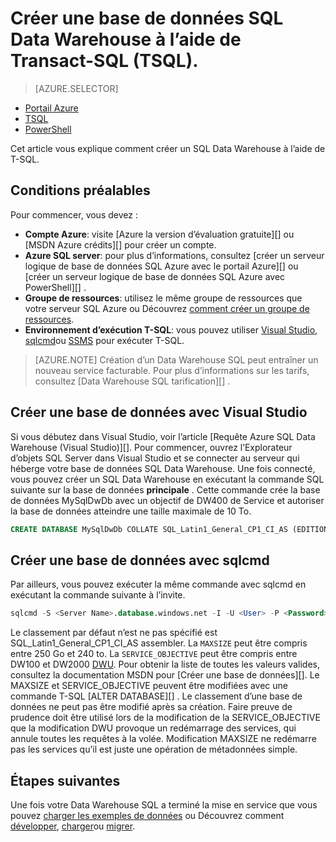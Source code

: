 <properties
   pageTitle="Créer un Data Warehouse SQL avec TSQL | Microsoft Azure"
   description="Découvrez comment créer un magasin de données SQL Azure avec TSQL"
   services="sql-data-warehouse"
   documentationCenter="NA"
   authors="lodipalm"
   manager="barbkess"
   editor=""
   tags="azure-sql-data-warehouse"/>

<tags
   ms.service="sql-data-warehouse"
   ms.devlang="NA"
   ms.topic="get-started-article"
   ms.tgt_pltfrm="NA"
   ms.workload="data-services"
   ms.date="08/24/2016"
   ms.author="lodipalm;barbkess;sonyama"/>

# <a name="create-a-sql-data-warehouse-database-by-using-transact-sql-tsql"></a>Créer une base de données SQL Data Warehouse à l’aide de Transact-SQL (TSQL).

> [AZURE.SELECTOR]
- [Portail Azure](sql-data-warehouse-get-started-provision.md)
- [TSQL](sql-data-warehouse-get-started-create-database-tsql.md)
- [PowerShell](sql-data-warehouse-get-started-provision-powershell.md)

Cet article vous explique comment créer un SQL Data Warehouse à l’aide de T-SQL.

## <a name="prerequisites"></a>Conditions préalables

Pour commencer, vous devez : 

- **Compte Azure**: visite [Azure la version d’évaluation gratuite][] ou [MSDN Azure crédits][] pour créer un compte.
- **Azure SQL server**: pour plus d’informations, consultez [créer un serveur logique de base de données SQL Azure avec le portail Azure][] ou [créer un serveur logique de base de données SQL Azure avec PowerShell][] .
- **Groupe de ressources**: utilisez le même groupe de ressources que votre serveur SQL Azure ou Découvrez [comment créer un groupe de ressources][].
- **Environnement d’exécution T-SQL**: vous pouvez utiliser [Visual Studio][Installing Visual Studio and SSDT], [sqlcmd][]ou [SSMS][] pour exécuter T-SQL.

> [AZURE.NOTE] Création d’un Data Warehouse SQL peut entraîner un nouveau service facturable.  Pour plus d’informations sur les tarifs, consultez [Data Warehouse SQL tarification][] .

## <a name="create-a-database-with-visual-studio"></a>Créer une base de données avec Visual Studio

Si vous débutez dans Visual Studio, voir l’article [Requête Azure SQL Data Warehouse (Visual Studio)][].  Pour commencer, ouvrez l’Explorateur d’objets SQL Server dans Visual Studio et se connecter au serveur qui héberge votre base de données SQL Data Warehouse.  Une fois connecté, vous pouvez créer un SQL Data Warehouse en exécutant la commande SQL suivante sur la base de données **principale** .  Cette commande crée la base de données MySqlDwDb avec un objectif de DW400 de Service et autoriser la base de données atteindre une taille maximale de 10 To.

```sql
CREATE DATABASE MySqlDwDb COLLATE SQL_Latin1_General_CP1_CI_AS (EDITION='datawarehouse', SERVICE_OBJECTIVE = 'DW400', MAXSIZE= 10240 GB);
```

## <a name="create-a-database-with-sqlcmd"></a>Créer une base de données avec sqlcmd

Par ailleurs, vous pouvez exécuter la même commande avec sqlcmd en exécutant la commande suivante à l’invite.

```sql
sqlcmd -S <Server Name>.database.windows.net -I -U <User> -P <Password> -Q "CREATE DATABASE MySqlDwDb COLLATE SQL_Latin1_General_CP1_CI_AS (EDITION='datawarehouse', SERVICE_OBJECTIVE = 'DW400', MAXSIZE= 10240 GB)"
```

Le classement par défaut n’est ne pas spécifié est SQL_Latin1_General_CP1_CI_AS assembler.  La `MAXSIZE` peut être compris entre 250 Go et 240 to.  La `SERVICE_OBJECTIVE` peut être compris entre DW100 et DW2000 [DWU][].  Pour obtenir la liste de toutes les valeurs valides, consultez la documentation MSDN pour [Créer une base de données][].  Le MAXSIZE et SERVICE_OBJECTIVE peuvent être modifiées avec une commande T-SQL [ALTER DATABASE][] .  Le classement d’une base de données ne peut pas être modifié après sa création.   Faire preuve de prudence doit être utilisé lors de la modification de la SERVICE_OBJECTIVE que la modification DWU provoque un redémarrage des services, qui annule toutes les requêtes à la volée.  Modification MAXSIZE ne redémarre pas les services qu’il est juste une opération de métadonnées simple.

## <a name="next-steps"></a>Étapes suivantes

Une fois votre Data Warehouse SQL a terminé la mise en service que vous pouvez [charger les exemples de données][] ou Découvrez comment [développer][], [charger][]ou [migrer][].

<!--Article references-->
[DWU]: ./sql-data-warehouse-overview-what-is.md#data-warehouse-units
[how to create a SQL Data Warehouse from the Azure portal]: sql-data-warehouse-get-started-provision.md
[Requête SQL Azure Data Warehouse (Visual Studio)]: sql-data-warehouse-query-visual-studio.md
[migrer]: sql-data-warehouse-overview-migrate.md
[développer]: sql-data-warehouse-overview-develop.md
[charger]: sql-data-warehouse-overview-load.md
[charger les exemples de données]: sql-data-warehouse-load-sample-databases.md
[Création d’un serveur logique de base de données SQL Azure avec le portail Azure]: ../sql-database/sql-database-get-started.md#create-an-azure-sql-database-logical-server
[Création d’un serveur logique de base de données SQL Azure avec PowerShell]: ../sql-database/sql-database-get-started-powershell.md#database-setup-create-a-resource-group-server-and-firewall-rule
[comment créer un groupe de ressources]: ../resource-group-template-deploy-portal.md#create-resource-group
[Installing Visual Studio and SSDT]: sql-data-warehouse-install-visual-studio.md
[Sqlcmd]: sql-data-warehouse-get-started-connect-sqlcmd.md

<!--MSDN references--> 
[CRÉER LA BASE DE DONNÉES]: https://msdn.microsoft.com/library/mt204021.aspx
[MODIFIER LA BASE DE DONNÉES]: https://msdn.microsoft.com/library/mt204042.aspx
[SSMS]: https://msdn.microsoft.com/library/mt238290.aspx

<!--Other Web references-->
[Tarifs Data Warehouse SQL]: https://azure.microsoft.com/pricing/details/sql-data-warehouse/
[Version d’évaluation gratuite Azure]: https://azure.microsoft.com/pricing/free-trial/?WT.mc_id=A261C142F
[MSDN crédits Azure]: https://azure.microsoft.com/pricing/member-offers/msdn-benefits-details/?WT.mc_id=A261C142F
